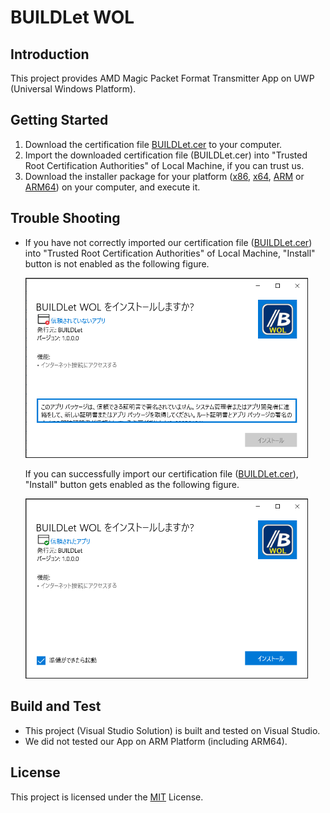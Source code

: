 BUILDLet WOL
============

Introduction
------------

This project provides AMD Magic Packet Format Transmitter App on UWP (Universal Windows Platform).

Getting Started
---------------

1. Download the certification file [BUILDLet.cer](./Certificate/BUILDLet.cer) to your computer.
2. Import the downloaded certification file (BUILDLet.cer) into "Trusted Root Certification Authorities" of Local Machine, if you can trust us.
3. Download the installer package for your platform ([x86](./BUILDLet.WOL/AppPackages/BUILDLet.WOL_1.0.0.0_x86_Test/BUILDLet.WOL_1.0.0.0_x86.msix), [x64](./BUILDLet.WOL/AppPackages/BUILDLet.WOL_1.0.0.0_x64_Test/BUILDLet.WOL_1.0.0.0_x64.msix), [ARM](./BUILDLet.WOL/AppPackages/BUILDLet.WOL_1.0.0.0_ARM_Test/BUILDLet.WOL_1.0.0.0_ARM.msix) or [ARM64](./BUILDLet.WOL/AppPackages/BUILDLet.WOL_1.0.0.0_ARM64_Test/BUILDLet.WOL_1.0.0.0_ARM64.msix)) on your computer, and execute it.

Trouble Shooting
----------------

- If you have not correctly imported our certification file ([BUILDLet.cer](./Certificate/BUILDLet.cer)) into "Trusted Root Certification Authorities" of Local Machine, "Install" button is not enabled as the following figure.

  <!--![Not Trusted App](./README/Installer_not_trusted_app.png "Not Trusted App")-->
  <img src="./README/Installer_not_trusted_app.png" alt="Not Trusted App" width="450" border="1">

  If you can successfully import our certification file ([BUILDLet.cer](Certificate/BUILDLet.cer)), "Install" button gets enabled as the following figure.

  <!--![Trusted App](./README/Installer_trusted_app.png "Trusted App")-->
  <img src="./README/Installer_trusted_app.png" alt="Trusted App" width="450" border="1">

Build and Test
--------------

- This project (Visual Studio Solution) is built and tested on Visual Studio.
- We did not tested our App on ARM Platform (including ARM64).

License
-------

This project is licensed under the [MIT](https://opensource.org/licenses/MIT) License.

